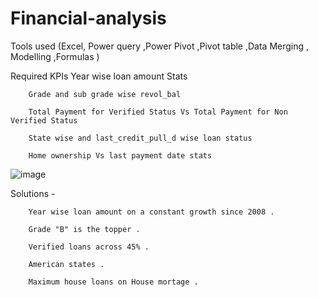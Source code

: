 # Financial-analysis

Tools used (Excel, Power query ,Power Pivot ,Pivot table ,Data Merging , Modelling ,Formulas )

Required KPIs 
        Year wise loan amount Stats

        Grade and sub grade wise revol_bal

        Total Payment for Verified Status Vs Total Payment for Non Verified Status

        State wise and last_credit_pull_d wise loan status

        Home ownership Vs last payment date stats
        
![image](https://github.com/Analyst-Subhasis/Financial-analysis/assets/166595390/4732dfcc-7506-4a01-8289-c145260eb4bb)


Solutions - 

        Year wise loan amount on a constant growth since 2008 .
  
        Grade "B" is the topper . 

        Verified loans across 45% . 

        American states . 

        Maximum house loans on House mortage . 


